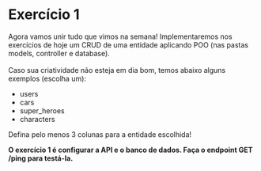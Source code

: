 # Exercício 1
Agora vamos unir tudo que vimos na semana! Implementaremos nos exercícios de hoje um CRUD de uma entidade aplicando POO (nas pastas models, controller e database).<br><br>
Caso sua criatividade não esteja em dia bom, temos abaixo alguns exemplos (escolha um):
- users
- cars
- super_heroes
- characters

Defina pelo menos 3 colunas para a entidade escolhida!

<strong>O exercício 1 é configurar a API e o banco de dados. Faça o endpoint GET /ping para testá-la.</strong>
